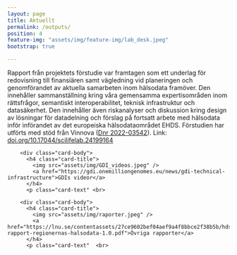 ```yaml
---
layout: page
title: Aktuellt
permalink: /outputs/
position: 4
feature-img: "assets/img/feature-img/lab_desk.jpeg"
bootstrap: true

---
```


Rapport från projektets förstudie var framtagen som ett underlag för redovisning till finansiären samt vägledning vid planeringen och genomförandet av aktuella samarbeten inom hälsodata framöver. 
Den innehåller sammanställning kring våra gemensamma expertisområden inom rättsfrågor, semantiskt interoperabilitet, teknisk infrastruktur och datasäkerhet. Den innehåller även riskanalyser 
och diskussion kring design av lösningar för datadelning och förslag på fortsatt arbete med hälsodata inför införandet av det europeiska hälsodataområdet EHDS. Förstudien har utförts med stöd 
från Vinnova (<a href="https://www.vinnova.se/p/for-effektivt-och-hallbart-nyttjande-av-halsodata-genom-integrering-av-digital-projekten-i-sverige/?_t_id=bg624RHslRuoHiqzodAX4w%3d%3d&_t_uuid=Kf-e5buyTzesNvtD_Kb2gA&_t_q=h%c3%a4lsodata&_t_tags=language%3asv%2csiteid%3a6a0eda26-a5be-4f47-a778-b9393a63f812%2candquerymatch&_t_hit.id=Vinnova_Models_Pages_ProjectPage/_1fa19ef1-50ac-4568-830e-4eada5c0bbd6_sv&_t_hit.pos=17">Dnr 2022-03542</a>). 
Link: <a href="https://doi.org/10.17044/scilifelab.24199164">doi.org/10.17044/scilifelab.24199164</a>


 <!-- Page Content -->
<div class="container-fluid">

  <div class="row">
    <div class="col-lg-6 mb-4">
      <div class="card h-100">


        <div class="card-body">
          <h4 class="card-title">
            <img src="assets/img/GDI_videos.jpeg" />
            <a href="https://gdi.onemilliongenomes.eu/news/gdi-technical-infrastructure">GDIs videor</a> 
          </h4>
          <p class="card-text" <br>
 </p>
        </div>
      </div>
    </div>
    <div class="col-lg-6 mb-4">
      <div class="card h-100">
      
        <div class="card-body">
          <h4 class="card-title">
            <img src="assets/img/raporter.jpeg" />
            <a href="https://lnu.se/contentassets/27ce9602bef04aef9a4f8bbce2f38b5b/hds-rapport-regionernas-halsodata-1.0.pdf">Övriga rapporter</a>
          </h4>
          <p class="card-text"  <br>
 </p>
        </div>
      </div>
    </div>
    <div class="col-lg-6 mb-4">
      <div class="card h-100">
      
  
  <!-- /.row -->

</div>
<!-- /.container -->
